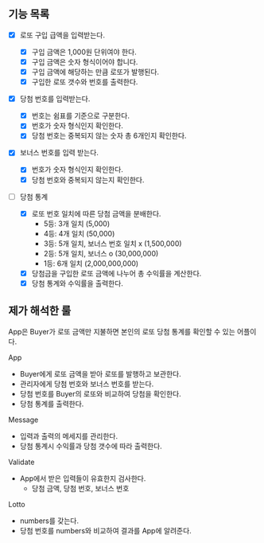 ## 기능 목록

- [x] 로또 구입 급액을 입력받는다.

  - [x] 구입 금액은 1,000원 단위여야 한다.
  - [x] 구입 금액은 숫자 형식이어야 합니다.
  - [x] 구입 금액에 해당하는 만큼 로또가 발행된다.
  - [x] 구입한 로또 갯수와 번호를 출력한다.

- [x] 당첨 번호를 입력받는다.

  - [x] 번호는 쉼표를 기준으로 구분한다.
  - [x] 번호가 숫자 형식인지 확인한다.
  - [x] 당첨 번호는 중복되지 않는 숫자 총 6개인지 확인한다.

- [x] 보너스 번호를 입력 받는다.

  - [x] 번호가 숫자 형식인지 확인한다.
  - [x] 당첨 번호와 중복되지 않는지 확인한다.

- [ ] 당첨 통계

  - [x] 로또 번호 일치에 따른 당첨 금액을 분배한다.
    - 5등: 3개 일치 (5,000)
    - 4등: 4개 일치 (50,000)
    - 3등: 5개 일치, 보너스 번호 일치 x (1,500,000)
    - 2등: 5개 일치, 보너스 o (30,000,000)
    - 1등: 6개 일치 (2,000,000,000)
  - [x] 당첨금을 구입한 로또 금액에 나누어 총 수익률을 계산한다.
  - [x] 당첨 통계와 수익률을 출력한다.

## 제가 해석한 룰

App은 Buyer가 로또 금액만 지불하면 본인의 로또 당첨 통계를 확인할 수 있는 어플이다.

App

- Buyer에게 로또 금액을 받아 로또를 발행하고 보관한다.
- 관리자에게 당첨 번호와 보너스 번호를 받는다.
- 당첨 번호를 Buyer의 로또와 비교하여 당첨을 확인한다.
- 당첨 통계를 출력한다.

Message

- 입력과 출력의 메세지를 관리한다.
- 당첨 통계시 수익률과 당첨 갯수에 따라 출력한다.

Validate

- App에서 받은 입력들이 유효한지 검사한다.
  - 당첨 금액, 당첨 번호, 보너스 번호

Lotto

- numbers를 갖는다.
- 당첨 번호를 numbers와 비교하여 결과를 App에 알려준다.
